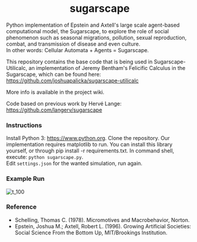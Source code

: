 <h1 align="center">sugarscape</h1>

Python implementation of Epstein and Axtell's large scale agent-based computational model, the Sugarscape, to explore the role of social phenomenon such as seasonal migrations, pollution, sexual reproduction, combat, and transmission of disease and even culture.  
In other words: Cellular Automata + Agents = Sugarscape.

This repository contains the base code that is being used in Sugarscape-Utilicalc, an implementation of Jeremy Bentham's Felicific Calculus in the Sugarscape, which can be found here: https://github.com/joshuapalicka/sugarscape-utilicalc

More info is available in the project wiki.

Code based on previous work by Hervé Lange: https://github.com/langerv/sugarscape


### Instructions
Install Python 3: https://www.python.org.
Clone the repository.
Our implementation requires matplotlib to run. You can install this library yourself, or through pip install -r requirements.txt.
In command shell, execute: `python sugarscape.py`.  
Edit `settings.json` for the wanted simulation, run again.

### Example Run
![t_100](https://user-images.githubusercontent.com/55159564/225454017-1f0a35f0-6d6a-4915-a54e-fb37e5e7f292.png)


### Reference
- Schelling, Thomas C. (1978). Micromotives and Macrobehavior, Norton.
- Epstein, Joshua M.; Axtell, Robert L. (1996). Growing Artificial Societies: Social Science From the Bottom Up, MIT/Brookings Institution.
